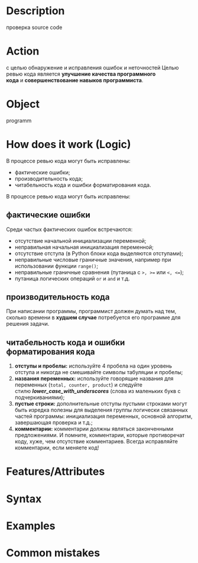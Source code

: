 # Description
проверка source code
# Action
с целью обнаружение и исправления ошибок и неточностей
Целью ревью кода является **улучшение качества программного кода** и **совершенствование навыков программиста**.
# Object
programm
# How does it work (Logic)
В процессе ревью кода могут быть исправлены:

- фактические ошибки;
- производительность кода;
- читабельность кода и ошибки форматирования кода.

В процессе ревью кода могут быть исправлены:
## фактические ошибки
Среди частых фактических ошибок встречаются:

- отсутствие начальной инициализации переменной;
- неправильная начальная инициализация переменной;
- отсутствие отступа (в Python блоки кода выделяются отступами);
- неправильные числовые граничные значения, например при использовании функции `range()`;
- неправильные граничные сравнения (путаница с `>, >=` или `<, <=`);
- путаница логических операций `or` и `and` и т.д.
## производительность кода
При написании программы, программист должен думать над тем, сколько времени в **худшем случае** потребуется его программе для решения задачи.
## читабельность кода и ошибки форматирования кода
1. **отступы и пробелы:** используйте 4 пробела на один уровень отступа и никогда не смешивайте символы табуляции и пробелы;
2. **названия переменных:** используйте говорящие названия для переменных (`total, counter, product`) и следуйте стилю **_lower_case_with_underscores_** (слова из маленьких букв с подчеркиваниями);
3. **пустые строки:** дополнительные отступы пустыми строками могут быть изредка полезны для выделения группы логически связанных частей программы: инициализация переменных, основной алгоритм, завершающая проверка и т.д.;
4. **комментарии:** комментарии должны являться законченными предложениями. И помните, комментарии, которые противоречат коду, хуже, чем отсутствие комментариев. Всегда исправляйте комментарии, если меняете код!
# Features/Attributes

# Syntax
# Examples

# Common mistakes
